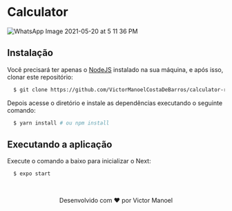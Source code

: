 # Calculator
![WhatsApp Image 2021-05-20 at 5 11 36 PM](https://user-images.githubusercontent.com/56448760/119131594-0b7e4600-ba10-11eb-870e-8a4a38662ba8.jpeg)

## Instalação

Você precisará ter apenas o [NodeJS](https://nodejs.org) instalado na sua máquina, e após isso, clonar este repositório:
```bash
  $ git clone https://github.com/VictorManoelCostaDeBarros/calculator-react-native.git
```

Depois acesse o diretório e instale as dependências executando o seguinte comando:
```bash
  $ yarn install # ou npm install
```

## Executando a aplicação

Execute o comando a baixo para inicializar o Next:
```bash
  $ expo start
```

<br>
<p align="center">
Desenvolvido com ❤️ por Victor Manoel
</p>
